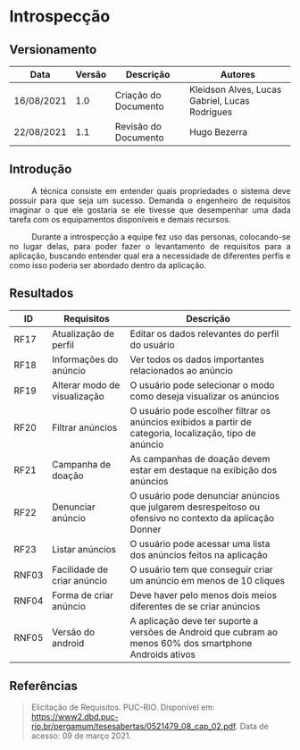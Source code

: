 # Introspecção 

## Versionamento
| Data | Versão | Descrição | Autores |
| -------- | -------- | -------- | ---|
|   16/08/2021   |  1.0    |  Criação do Documento    | Kleidson Alves, Lucas Gabriel, Lucas Rodrigues
|   22/08/2021   |  1.1    |  Revisão do Documento    | Hugo Bezerra

## Introdução

<div style="text-indent: 40px; text-align: justify">
<p>
A técnica consiste em entender quais propriedades o sistema deve possuir para que seja um sucesso. Demanda o engenheiro de requisitos imaginar o que ele gostaria se ele tivesse que desempenhar uma dada tarefa com os equipamentos disponíveis e demais recursos.
</p>

<p>
Durante a introspecção a equipe fez uso das personas, colocando-se no lugar delas, para poder fazer o levantamento de requisitos para a aplicação, buscando entender qual era a necessidade de diferentes perfis e como isso poderia ser abordado dentro da aplicação. 
</p>

</div>

## Resultados

|ID|Requisitos|Descrição|
|--|--|--|
|RF17|Atualização de perfil|Editar os dados relevantes do perfil do usuário|
|RF18| Informações do anúncio | Ver todos os dados importantes relacionados ao anúncio |
|RF19| Alterar modo de visualização | O usuário pode selecionar o modo como deseja visualizar os anúncios |
|RF20|Filtrar anúncios|O usuário pode escolher filtrar os anúncios exibidos a partir de categoria, localização, tipo de anúncio|
|RF21|Campanha de doação|As campanhas de doação devem estar em destaque na exibição dos anúncios|
|RF22|Denunciar anúncio |O usuário pode denunciar anúncios que julgarem desrespeitoso ou ofensivo no contexto da aplicação Donner|
|RF23| Listar anúncios | O usuário pode acessar uma lista dos anúncios feitos na aplicação |
|RNF03|Facilidade de criar anúncio|O usuário tem que conseguir criar um anúncio em menos de 10 cliques |
|RNF04|Forma de criar anúncio|Deve haver pelo menos dois meios diferentes de se criar anúncios |
|RNF05|Versão do android| A aplicação deve ter suporte a versões de Android que cubram ao menos 60% dos smartphone Androids ativos |
## Referências
> Elicitação de Requisitos. PUC-RIO. Disponível em: https://www2.dbd.puc-rio.br/pergamum/tesesabertas/0521479_08_cap_02.pdf.  Data de acesso: 09 de março 2021.